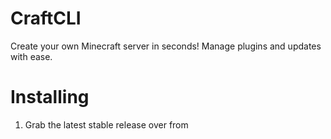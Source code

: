 # CraftCLI
Create your own Minecraft server in seconds! Manage plugins
and updates with ease.

# Installing
1. Grab the latest stable release over from 
